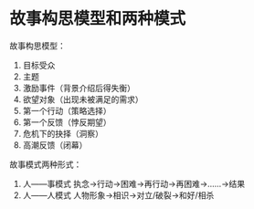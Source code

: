 # 故事构思模型和两种模式

故事构思模型：

1. 目标受众
2. 主题
3. 激励事件（背景介绍后得失衡）
4. 欲望对象（出现未被满足的需求）
5. 第一个行动（策略选择）
6. 第一个反馈（悖反期望）
7. 危机下的抉择（洞察）
8. 高潮反馈（闭幕）

故事模式两种形式：

1. 人——事模式
   执念→行动→困难→再行动→再困难→……→结果
2. 人——人模式
   人物形象→相识→对立/破裂→和好/相杀
